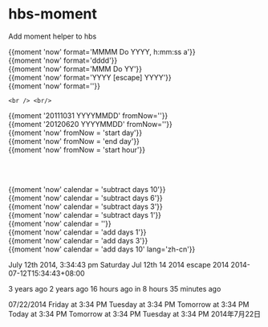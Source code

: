 hbs-moment
==========

Add moment helper to hbs


  {{moment 'now' format='MMMM Do YYYY, h:mm:ss a'}} <br/>
  {{moment 'now' format='dddd'}} <br/>
  {{moment 'now' format='MMM Do YY'}} <br/>
  {{moment 'now' format='YYYY [escape] YYYY'}} <br/>
  {{moment 'now' format=''}}

    <br /> <br/>

  {{moment '20111031 YYYYMMDD' fromNow=''}} <br/>
  {{moment '20120620 YYYYMMDD' fromNow=''}} <br/>
  {{moment 'now' fromNow = 'start day'}} <br/>
  {{moment 'now' fromNow = 'end day'}} <br/>
  {{moment 'now' fromNow = 'start hour'}} <br/>

  <br/><br/>

  {{moment 'now' calendar = 'subtract days 10'}} <br/>
  {{moment 'now' calendar = 'subtract days 6'}} <br/>
  {{moment 'now' calendar = 'subtract days 3'}} <br/>
  {{moment 'now' calendar = 'subtract days 1'}} <br/>
  {{moment 'now' calendar = ''}} <br/>
  {{moment 'now' calendar = 'add days 1'}} <br/>
  {{moment 'now' calendar = 'add days 3'}} <br/>
  {{moment 'now' calendar = 'add days 10' lang='zh-cn'}} <br/>
  
  July 12th 2014, 3:34:43 pm
Saturday
Jul 12th 14
2014 escape 2014
2014-07-12T15:34:43+08:00

3 years ago
2 years ago
16 hours ago
in 8 hours
35 minutes ago


07/22/2014
Friday at 3:34 PM
Tuesday at 3:34 PM
Tomorrow at 3:34 PM
Today at 3:34 PM
Tomorrow at 3:34 PM
Tuesday at 3:34 PM
2014年7月22日
